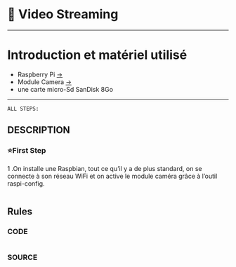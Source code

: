 #  :pushpin: Video Streaming

---
# Introduction et matériel utilisé
* Raspberry Pi [->](https://www.amazon.fr/gp/product/B00Q8MM4PI/ref=as_li_tl?ie=UTF8&camp=1642&creative=6746&creativeASIN=B00Q8MM4PI&linkCode=as2&tag=magdiblog-21&linkId=ILNQLTZCCS5EITBS)
* Module Camera [->](https://www.amazon.fr/gp/product/B00E1GGE40/ref=as_li_tl?ie=UTF8&camp=1642&creative=6746&creativeASIN=B00E1GGE40&linkCode=as2&tag=magdiblog-21&linkId=5AG5Y5WRP3IRFDAU)
* une carte micro-Sd SanDisk 8Go
 
---
```{r setup, include=FALSE}
ALL STEPS:
```
DESCRIPTION
--------------------------------------------------
### :star:First Step
1 .On installe une Raspbian, tout ce qu’il y a de plus standard, on se connecte à son réseau WiFi et on active le module caméra grâce à l’outil raspi-config.

```{r}
```
Rules
--------------------------------------------------
### CODE
```{r}

```
### SOURCE
```{r}
```



